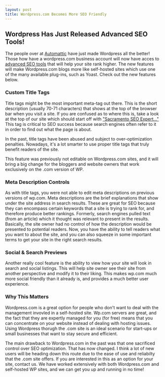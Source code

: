 ```yaml
---
layout: post
title: Wordpress.com Becomes More SEO Friendly
---
```

## Wordpress Has Just Released Advanced SEO Tools!

The people over at [Automattic](https://automattic.com/) have just made Wordpress all the better! Those how have a wordpress.com business account will now have acces to [advanced SEO tools](https://en.blog.wordpress.com/2016/10/03/attract-more-visitors-to-your-business-site-with-our-advanced-seo-tools/) that will help your site rank higher. The new features will make Wordpress.com blogs more like self-hosted sites which use one of the many available plug-ins, such as Yoast. Check out the new features below. 

### Custom Title Tags 

Title tags might be the most important meta-tag out there. This is the short description (usually 70-71 characters) that shows at the top of the browser bar when you visit a site. If you are confused as to where this is, take a look at the top of our site which should start off with ["Sacramento SEO Expert..." ](https://capitol-seo.com) This tag is critical to SEO success because search engines often refer to it in order to find out what the page is about. 

In the past, title tags have been abused and subject to over-optimization penalties. Nowadays, it's a lot smarter to use proper title tags that truly benefit readers of the site. 

This feature was previously not editable on Wordpress.com sites, and it will bring a big change for the bloggers and website owners that work exclusively on the .com version of WP. 

### Meta Description Controls

As with title tags, you were not able to edit meta descriptions on previous versions of wp.com. Meta descriptions are the brief explanations that show under the site address in search results. These are great for SEO because they can encompass certain keywords that a site is trying to rank for, and therefore produce better rankings. Formerly, search engines pulled text (from an article) which it thought was relevant to present in the results. Basically, the site owner had no control of how the description would be presented to potential readers. Now, you have the ability to tell readers what you want to about the site, and you can also squeeze in some important terms to get your site in the right search results. 

### Social & Search Previews

Another really cool feature is the ability to view how your site will look in search and social listings. This will help site owner see their site from another perspective and modify it to their liking. This makes wp.com much more social friendly than it already is, and provides a much better user experience. 

### Why This Matters

Wordpress.com is a great option for people who don't want to deal with the management invovled in a self-hosted site. Wp.com servers are great, and the fact that they are expertly managed for you (for free) means that you can concentrate on your website instead of dealing with hosting issues. Using Wordpress thorugh the .com site is an ideal scenario for start-ups or small businesses that want to stay secure and efficient. 

The main drawback to Wordpress.com in the past was that one sacrificed control over SEO optimization. That has now changed. I think a lot of new users will be heading down this route due to the ease of use and reliabilty that the .com site offers. If you are interested in this as an option for your site, contact us. We have worked extensively with both Wordpress.com and self-hosted WP sites, and we can get you up and running in no time! 



